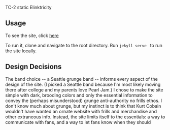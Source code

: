 TC-2 static Elinktricity

Usage
---

To see the site, click [here](https://aweinber.github.io/)

To run it, clone and navigate to the root
directory. Run `jekyll serve ` to run the site
locally.



Design Decisions
---
The band choice -- a Seattle grunge band -- informs every aspect
of the design of the site. (I picked a Seattle band because
I'm most likely moving there after college and my parents love
Pearl Jam.) I chose to make the site simple with dark, brooding
colors and only the essential information to convey the (perhaps
misunderstood) grunge anti-authority no frills ethos. I don't 
know much about grunge, but my instinct is to think that Kurt
Cobain wouldn't have wanted an ornate website with frills and
merchandise and other extraneous info. Instead, the site
limits itself to the essentials: a way to communicate with fans,
and a way to let fans know when they should 